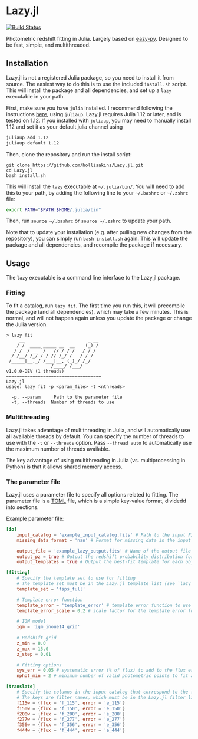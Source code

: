 # Lazy.jl

[![Build Status](https://github.com/hollisakins/Lazy.jl/actions/workflows/CI.yml/badge.svg?branch=main)](https://github.com/hollisakins/Lazy.jl/actions/workflows/CI.yml?query=branch%3Amain)

Photometric redshift fitting in Julia. Largely based on [eazy-py](https://github.com/gbrammer/eazy-py). Designed to be fast, simple, and multithreaded. 

## Installation 

Lazy.jl is not a registered Julia package, so you need to install it from source.
The easiest way to do this is to use the included `install.sh` script. 
This will install the package and all dependencies, and set up a `lazy` executable in your path.

First, make sure you have `julia` installed. I recommend following the instructions [here](https://julialang.org/install/), using `juliaup`. 
Lazy.jl requires Julia 1.12 or later, and is tested on 1.12. If you installed with `juliaup`, you may need to manually install 1.12 and set it as your default julia channel using
```bash
juliaup add 1.12
juliaup default 1.12
```

Then, clone the repository and run the install script:
```
git clone https://github.com/hollisakins/Lazy.jl.git
cd Lazy.jl
bash install.sh
```
This will install the `lazy` executable at `~/.julia/bin/`. You will need to add this to your path, by adding the following line to your `~/.bashrc` or `~/.zshrc` file:
```bash
export PATH="$PATH:$HOME/.julia/bin"
```
Then, run `source ~/.bashrc` or `source ~/.zshrc` to update your path.

Note that to update your installation (e.g. after pulling new changes from the repository), you can simply run `bash install.sh` again. This will update the package and all dependencies, and recompile the package if necessary.

## Usage

The `lazy` executable is a command line interface to the Lazy.jl package.

### Fitting

To fit a catalog, run `lazy fit`. The first time you run this, it will precompile the package (and all dependencies), which may take a few minutes. This is normal, and will not happen again unless you update the package or change the Julia version.
```
> lazy fit 
     __                        _ __
    / /  ____ _____ __  __    (_) /
   / /  / __ `/_  // / / /   / / /
  / /__/ /_/ / / // /_/ /   / / /
 /_____|__,_/ /___|__, (_)_/ /_/
                 /____/ /___/
v1.0.0-DEV (1 threads)
====================================
Lazy.jl
usage: lazy fit -p <param_file> -t <nthreads>

  -p, --param     Path to the parameter file
  -t, --threads  Number of threads to use

```

### Multithreading 

Lazy.jl takes advantage of multithreading in Julia, and will automatically use all available threads by default.
You can specify the number of threads to use with the `-t` or `--threads` option. 
Pass `--thread auto` to automatically use the maximum number of threads available. 

The key advantage of using multithreading in Julia (vs. multiprocessing in Python) is that it allows shared memory access. 

### The parameter file

Lazy.jl uses a parameter file to specify all options related to fitting. 
The parameter file is a [TOML](https://toml.io/en/) file, which is a simple key-value format, dividedd into sections. 

Example parameter file:
```toml
[io]
    input_catalog = 'example_input_catalog.fits' # Path to the input FITS catalog
    missing_data_format = 'nan' # Format for missing data in the input catalog (e.g. 'nan' or -99)

    output_file = 'example_lazy_output.fits' # Name of the output file (with extension)
    output_pz = true # Output the redshift probability distribution for each object
    output_templates = true # Output the best-fit template for each object

[fitting]
    # Specify the template set to use for fitting
    # The template set must be in the Lazy.jl template list (see `lazy list-templates`)
    template_set = 'fsps_full' 

    # Template error function 
    template_error = 'template_error' # template error function to use
    template_error_scale = 0.2 # scale factor for the template error function

    # IGM model
    igm = 'igm_inoue14_grid' 
    
    # Redshift grid
    z_min = 0.0 
    z_max = 15.0
    z_step = 0.01

    # Fitting options
    sys_err = 0.05 # systematic error (% of flux) to add to the flux errors
    nphot_min = 2 # minimum number of valid photometric points to fit an object

[translate]
    # Specify the columns in the input catalog that correspond to the flux and error for each filter
    # The keys are filter names, which must be in the Lazy.jl filter list (see `lazy list-filters`)
    f115w = {flux = 'f_115', error = 'e_115'}
    f150w = {flux = 'f_150', error = 'e_150'}
    f200w = {flux = 'f_200', error = 'e_200'}
    f277w = {flux = 'f_277', error = 'e_277'}
    f356w = {flux = 'f_356', error = 'e_356'}
    f444w = {flux = 'f_444', error = 'e_444'}
```



